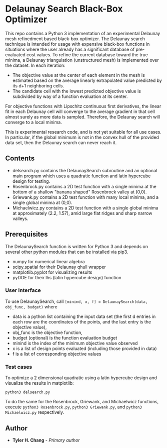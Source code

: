 # Delaunay Search Black-Box Optimizer

This repo contains a Python 3 implementation of an experimental Delaunay
mesh refinedment based black-box optimizer.
The Delaunay search technique is intended for usage with expensive black-box
functions in situations where the user already has a significant database of
pre-evaluated cost values.
To refine the current database toward the true minima, a Delaunay triangulation
(unstructured mesh) is implemented over the dataset.
In each iteration:
 - The objective value at the center of each element in the mesh is estimated
   based on the average linearly extrapolated value predicted by its d+1
   neighboring cells.
 - The candidate cell with the lowest predicted objective value is subdivided
   by way of a function evaluation at its center.

For objective functions with Lipschitz continuous first derivatives, the
linear fit in each Delaunay cell will converge to the average gradient in that
cell almost surely as more data is sampled.
Therefore, the Delaunay search will converge to a local minima.

This is experimental research code, and is not yet suitable for all use
cases.
In particular, if the global minimum is not in the convex hull of the provided
data set, then the Delaunay search can never reach it.

## Contents

 - delsearch.py contains the DelaunaySearch subroutine and an optional main
   program which uses a quadratic function and latin hypercube design for
   testing.
 - Rosenbrock.py contains a 2D test function with a single minima at the
   bottom of a shallow "banana shaped" Rosenbrock valley at (0,0).
 - Griewank.py contains a 2D test function with many local minima, and
   a single global minima at (0,0).
 - Michaelwicz.py contains a 2D test function with a single global minima
   at approximately (2.2, 1.57), amid large flat ridges and sharp narrow
   valleys.

## Prerequisites

The DelaunaySearch function is written for Python 3 and depends on several
other python modules that can be installed via pip3.
 - numpy for numerical linear algebra
 - scipy.spatial for their Delaunay qhull wrapper
 - matplotlib.pyplot for visualizing results
 - pyDOE for their lhs (latin hypercube design) function

### User Interface

To use DelaunaySearch, call
``
[minind, x, f] = DelaunaySearch(data, obj_func, budget)
``
where
 - data is a python list containing the input data set (the first d entries
in each row are the coordinates of the points, and the last entry is the
objective value),
 - obj\_func is the objective function,
 - budget (optional) is the function evaluation budget
 - minind is the index of the minimum objective value observed
 - x is a list of design points evaluated (including those provided in data)
 - f is a list of corresponding objective values

### Test cases

To optimize a 2 dimensional quadratic using a latin hypercube design and
visualize the results in matplotlib:

``
python3 delsearch.py
``

To do the same for the Rosenbrock, Griewank, and Michaelwicz functions,
execute ``python3 Rosenbrock.py``, ``python3 Griewank.py``, and
``python3 Michaelwicz.py`` respectively.

## Author

* **Tyler H. Chang** - *Primary author*

